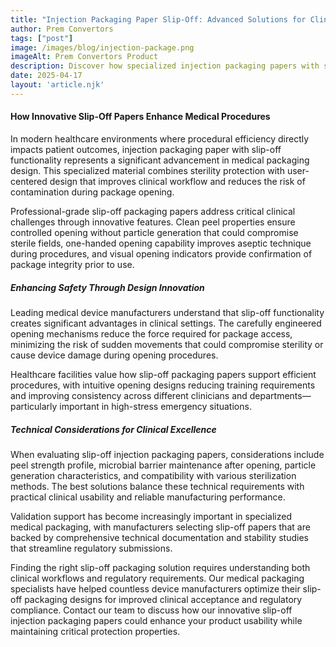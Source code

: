 ```yaml
---
title: "Injection Packaging Paper Slip-Off: Advanced Solutions for Clinical Efficiency"
author: Prem Convertors
tags: ["post"]
image: /images/blog/injection-package.png
imageAlt: Prem Convertors Product
description: Discover how specialized injection packaging papers with slip-off functionality improve clinical efficiency, enhance sterile technique, and maintain product safety in healthcare settings.
date: 2025-04-17
layout: 'article.njk'
---
```


#### How Innovative Slip-Off Papers Enhance Medical Procedures

In modern healthcare environments where procedural efficiency directly impacts patient outcomes, injection packaging paper with slip-off functionality represents a significant advancement in medical packaging design. This specialized material combines sterility protection with user-centered design that improves clinical workflow and reduces the risk of contamination during package opening.

Professional-grade slip-off packaging papers address critical clinical challenges through innovative features. Clean peel properties ensure controlled opening without particle generation that could compromise sterile fields, one-handed opening capability improves aseptic technique during procedures, and visual opening indicators provide confirmation of package integrity prior to use.

##### Enhancing Safety Through Design Innovation

Leading medical device manufacturers understand that slip-off functionality creates significant advantages in clinical settings. The carefully engineered opening mechanisms reduce the force required for package access, minimizing the risk of sudden movements that could compromise sterility or cause device damage during opening procedures.

Healthcare facilities value how slip-off packaging papers support efficient procedures, with intuitive opening designs reducing training requirements and improving consistency across different clinicians and departments—particularly important in high-stress emergency situations.

##### Technical Considerations for Clinical Excellence

When evaluating slip-off injection packaging papers, considerations include peel strength profile, microbial barrier maintenance after opening, particle generation characteristics, and compatibility with various sterilization methods. The best solutions balance these technical requirements with practical clinical usability and reliable manufacturing performance.

Validation support has become increasingly important in specialized medical packaging, with manufacturers selecting slip-off papers that are backed by comprehensive technical documentation and stability studies that streamline regulatory submissions.

Finding the right slip-off packaging solution requires understanding both clinical workflows and regulatory requirements. Our medical packaging specialists have helped countless device manufacturers optimize their slip-off packaging designs for improved clinical acceptance and regulatory compliance. Contact our team to discuss how our innovative slip-off injection packaging papers could enhance your product usability while maintaining critical protection properties.